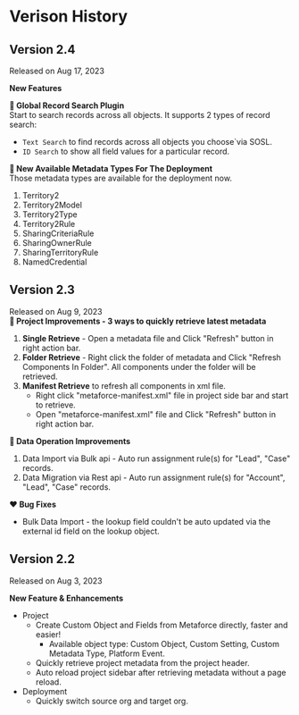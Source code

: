 # Verison History

## Version 2.4

Released on Aug 17, 2023

**New Features**

**📣 Global Record Search Plugin**  
Start to search records across all objects. It supports 2 types of record search:

-   `Text Search` to find records across all objects you choose`via SOSL.
-   `ID Search` to show all field values for a particular record.

**📣 New Available Metadata Types For The Deployment**  
Those metadata types are available for the deployment now.

1.  Territory2
2.  Territory2Model
3.  Territory2Type
4.  Territory2Rule
5.  SharingCriteriaRule
6.  SharingOwnerRule
7.  SharingTerritoryRule
8.  NamedCredential

## Version 2.3

Released on Aug 9, 2023  
**📣 Project Improvements - 3 ways to quickly retrieve latest metadata**

1.  **Single Retrieve** - Open a metadata file and Click "Refresh" button in right action bar.
2.  **Folder Retrieve** - Right click the folder of metadata and Click "Refresh Components In Folder". All components under the folder will be retrieved.
3.  **Manifest Retrieve** to refresh all components in xml file.
    -   Right click "metaforce-manifest.xml" file in project side bar and start to retrieve.
    -   Open "metaforce-manifest.xml" file and Click "Refresh" button in right action bar.

**📣 Data Operation Improvements**

1. Data Import via Bulk api - Auto run assignment rule(s) for "Lead", "Case" records.
2. Data Migration via Rest api - Auto run assignment rule(s) for "Account", "Lead", "Case" records.

**❤️ Bug Fixes**

-   Bulk Data Import - the lookup field couldn't be auto updated via the external id field on the lookup object.

## Version 2.2

Released on Aug 3, 2023

**New Feature & Enhancements**

-   Project
    -   Create Custom Object and Fields from Metaforce directly, faster and easier!
        -   Available object type: Custom Object, Custom Setting, Custom Metadata Type, Platform Event.
    -   Quickly retrieve project metadata from the project header.
    -   Auto reload project sidebar after retrieving metadata without a page reload.
-   Deployment
    -   Quickly switch source org and target org.
